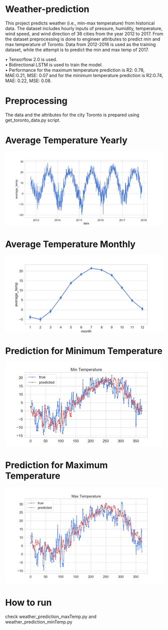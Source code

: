 # Weather-prediction
This project predicts weather (i.e., min-max temperature) from historical data. The dataset includes hourly inputs of pressure, humidity, temperature, wind speed, and wind direction of 36 cities from the year 2012 to 2017. From the dataset preprocessing is done to engineer attributes to predict min and max temperature of Toronto. Data from 2012-2016 is used as the training dataset, while the attempt is to predict the min and max temp of 2017.<br>

• Tensorflow 2.0 is used.<br/>
• Bidirectional LSTM is used to train the model.<br/>
• Performance for the maximum temperature prediction is R2: 0.78, MAE:0.21, MSE: 0.07 and for the minimum temperature prediction is R2:0.74, MAE: 0.22, MSE: 0.08.<br/>


# Preprocessing 
The data and the attributes for the city Toronto is prepared using get_toronto_data.py script.

# Average Temperature Yearly 
![](average_temperature_yearly.png)

# Average Temperature Monthly
![](average_temperature_monthly.png)

# Prediction for Minimum Temperature
![](minimum_temp.png)

# Prediction for Maximum Temperature
![](max_temp.png)

# How to run
check weather_prediction_maxTemp.py and weather_prediction_minTemp.py
